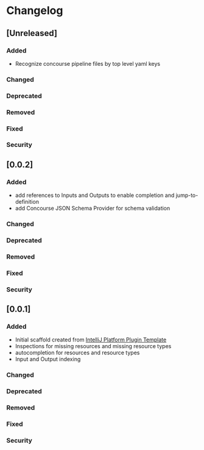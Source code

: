 # Changelog

## [Unreleased]
### Added
- Recognize concourse pipeline files by top level yaml keys
### Changed

### Deprecated

### Removed

### Fixed

### Security
## [0.0.2]
### Added

- add references to Inputs and Outputs to enable completion
  and jump-to-definition
- add Concourse JSON Schema Provider for schema validation

### Changed

### Deprecated

### Removed

### Fixed

### Security
## [0.0.1]
### Added
- Initial scaffold created from [IntelliJ Platform Plugin Template](https://github.com/JetBrains/intellij-platform-plugin-template)
- Inspections for missing resources and missing resource types
- autocompletion for resources and resource types
- Input and Output indexing
### Changed

### Deprecated

### Removed

### Fixed

### Security
